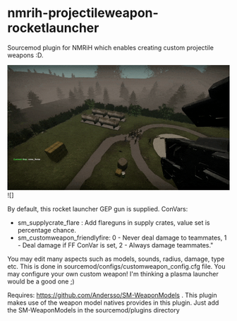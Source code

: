 # nmrih-projectileweapon-rocketlauncher
Sourcemod plugin for NMRiH which enables creating custom projectile weapons :D. 

![](GepGun.gif)![]

By default, this rocket launcher GEP gun is supplied.
ConVars:
- sm_supplycrate_flare        : Add flareguns in supply crates, value set is percentage chance.
- sm_customweapon_friendlyfire: 0 - Never deal damage to teammates, 1 - Deal damage if FF ConVar is set, 2 -  Always damage teammates."

You may edit many aspects such as models, sounds, radius, damage, type etc. 
This is done in sourcemod/configs/customweapon_config.cfg file. 
You may configure your own custom weapon! I'm thinking a plasma launcher would be a good one ;)

Requires: https://github.com/Andersso/SM-WeaponModels  . This plugin makes use of the weapon model natives provides in this plugin.
Just add the SM-WeaponModels in the sourcemod/plugins directory
